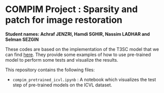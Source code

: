 # COMPIM Project : Sparsity and patch for image restoration

**Student names: Achraf JENZRI, Hamdi SGHIR, Nassim LADHAR and Selman SEZGIN**

These codes are based on the implementation of the T3SC model that we can find [here](https://github.com/inria-thoth/T3SC). They provide some examples of how to use pre-trained model to perform some tests and visualize the results.

This repository contains the following files:
- `compim_pretrained_icvl.ipynb` : A notebook which visualizes the test step of pre-trained models on the ICVL dataset.